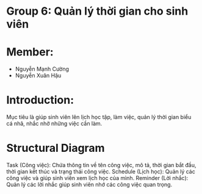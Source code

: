 # Group 6: Quản lý thời gian cho sinh viên
# Member: 
- Nguyễn Mạnh Cường
- Nguyễn Xuân Hậu
# Introduction: 
Mục tiêu là giúp sinh viên lên lịch học tập, làm việc, quản lý thời gian biểu cá nhâ, nhắc nhở những việc cần làm.
# Structural Diagram
Task (Công việc): Chứa thông tin về tên công việc, mô tả, thời gian bắt đầu, thời gian kết thúc và trạng thái công việc.
Schedule (Lịch học): Quản lý các công việc và giúp sinh viên xem lịch học của mình.
Reminder (Lời nhắc): Quản lý các lời nhắc giúp sinh viên nhớ các công việc quan trọng.
